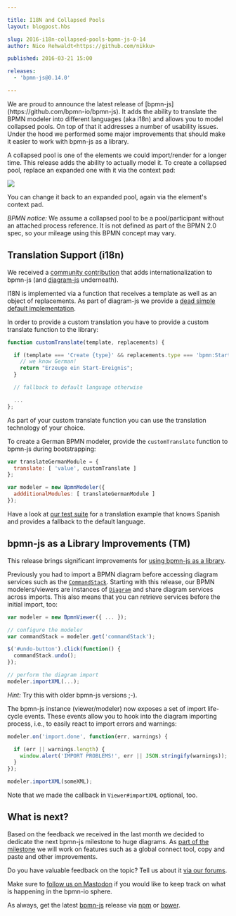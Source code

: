 ```yaml
---

title: I18N and Collapsed Pools
layout: blogpost.hbs

slug: 2016-i18n-collapsed-pools-bpmn-js-0-14
author: Nico Rehwaldt<https://github.com/nikku>

published: 2016-03-21 15:00

releases:
  - 'bpmn-js@0.14.0'

---
```


<p class="introduction">
  We are proud to announce the latest release of [bpmn-js](https://github.com/bpmn-io/bpmn-js). It adds the ability to translate the BPMN modeler into different languages (aka i18n) and allows you to model collapsed pools. On top of that it addresses a number of usability issues. Under the hood we performed some major improvements that should make it easier to work with bpmn-js as a library.
</p>

<!-- continue -->

A collapsed pool is one of the elements we could import/render for a longer time.
This release adds the ability to actually model it.
To create a collapsed pool, replace an expanded one with it via the context pad:

<div class="figure">
  <img src="{{ assets }}/attachments/blog/2016/006-collapsed-pool.gif">
</div>

You can change it back to an expanded pool, again via the element's context pad.

_BPMN notice:_ We assume a collapsed pool to be a pool/participant without an attached process reference. It is not defined as part of the BPMN 2.0 spec, so your mileage using this BPMN concept may vary.


## Translation Support (i18n)

We received a [community contribution](https://github.com/bpmn-io/bpmn-js/pull/475) that adds internationalization to bpmn-js (and [diagram-js](https://github.com/bpmn-io/diagram-js) underneath).

I18N is implemented via a function that receives a template as well as an object of replacements. As part of diagram-js we provide a [dead simple default implementation](https://github.com/bpmn-io/diagram-js/blob/main/lib/i18n/translate/translate.js).

In order to provide a custom translation you have to provide a custom translate function to the library:

```javascript
function customTranslate(template, replacements) {

  if (template === 'Create {type}' && replacements.type === 'bpmn:StartEvent') {
    // we know German!
    return "Erzeuge ein Start-Ereignis";
  }

  // fallback to default language otherwise

  ...
};
```

As part of your custom translate function you can use the translation technology of your choice.

To create a German BPMN modeler, provide the `customTranslate` function to bpmn-js during bootstrapping:

```javascript
var translateGermanModule = {
  translate: [ 'value', customTranslate ]
};

var modeler = new BpmnModeler({
  addditionalModules: [ translateGermanModule ]
});
```

Have a look at [our test suite](https://github.com/bpmn-io/bpmn-js/blob/main/test/spec/i18n/custom-translate/custom-translate.js) for a translation example that knows Spanish and provides a fallback to the default language.


## bpmn-js as a Library Improvements (TM)

This release brings significant improvements for [using bpmn-js as a library](https://github.com/bpmn-io/bpmn-js/issues/237).

Previously you had to import a BPMN diagram before accessing diagram services such as the [`CommandStack`](https://github.com/bpmn-io/diagram-js/blob/main/lib/command/CommandStack.js). Starting with this release, our BPMN modelers/viewers are instances of [`Diagram`](https://github.com/bpmn-io/diagram-js/blob/main/lib/Diagram.js) and share diagram services across imports. This also means that you can retrieve services before the initial import, too:

```javascript
var modeler = new BpmnViewer({ ... });

// configure the modeler
var commandStack = modeler.get('commandStack');

$('#undo-button').click(function() {
  commandStack.undo();
});

// perform the diagram import
modeler.importXML(...);
```

_Hint:_ Try this with older bpmn-js versions ;-).


The bpmn-js instance (viewer/modeler) now exposes a set of import life-cycle events. These events allow you to hook into the diagram importing process, i.e., to easily react to import errors and warnings:

```javascript
modeler.on('import.done', function(err, warnings) {

  if (err || warnings.length) {
    window.alert('IMPORT PROBLEMS!', err || JSON.stringify(warnings));
  }
});

modeler.importXML(someXML);
```

Note that we made the callback in `Viewer#importXML` optional, too.


## What is next?

Based on the feedback we received in the last month we decided to dedicate the next bpmn-js milestone to huge diagrams. As [part of the milestone](https://waffle.io/bpmn-io/tasks?milestone=B16%20-%20Huge%20Diagrams) we will work on features such as a global connect tool, copy and paste and other improvements.

Do you have valuable feedback on the topic? Tell us about it [via our forums](https://forum.bpmn.io).

Make sure to [follow us on Mastodon](https://fosstodon.org/@bpmn_io) if you would like to keep track on what is happening in the bpmn-io sphere.

As always, get the latest [bpmn-js](https://github.com/bpmn-io/bpmn-js) release via [npm](https://www.npmjs.com/package/bpmn-js) or [bower](https://github.com/bpmn-io/bower-bpmn-js).